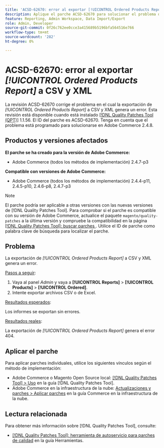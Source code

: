 ```yaml
---
title: 'ACSD-62670: error al exportar [!UICONTROL Ordered Products Report] a CSV y XML'
description: Aplique el parche ACSD-62670 para solucionar el problema de Adobe Commerce en el que la exportación de [!UICONTROL Ordered Products Report] a CSV y XML genera un error.
feature: Reporting, Admin Workspace, Data Import/Export
role: Admin, Developer
source-git-commit: 0f26c762ee0cce3a415689b5196bfa564516e766
workflow-type: tm+mt
source-wordcount: '282'
ht-degree: 0%

---
```


# ACSD-62670: error al exportar *[!UICONTROL Ordered Products Report]* a CSV y XML

La revisión ACSD-62670 corrige el problema en el cual la exportación de *[!UICONTROL Ordered Products Report]* a CSV y XML genera un error. Esta revisión está disponible cuando está instalado [[!DNL Quality Patches Tool (QPT)]](https://experienceleague.adobe.com/docs/commerce-operations/tools/quality-patches-tool/usage.html?lang=es) 1.1.56. El ID del parche es ACSD-62670. Tenga en cuenta que el problema está programado para solucionarse en Adobe Commerce 2.4.8.

## Productos y versiones afectados

**El parche se ha creado para la versión de Adobe Commerce:**

* Adobe Commerce (todos los métodos de implementación) 2.4.7-p3

**Compatible con versiones de Adobe Commerce:**

* Adobe Commerce (todos los métodos de implementación) 2.4.4-p11, 2.4.5-p10, 2.4.6-p8, 2.4.7-p3

>[!NOTE]
>
>El parche podría ser aplicable a otras versiones con las nuevas versiones de [!DNL Quality Patches Tool]. Para comprobar si el parche es compatible con su versión de Adobe Commerce, actualice el paquete `magento/quality-patches` a la última versión y compruebe la compatibilidad en la página [[!DNL Quality Patches Tool]: buscar parches ](https://experienceleague.adobe.com/tools/commerce-quality-patches/index.html?lang=es). Utilice el ID de parche como palabra clave de búsqueda para localizar el parche.

## Problema

La exportación de *[!UICONTROL Ordered Products Report]* a CSV y XML genera un error.

<u>Pasos a seguir</u>:

1. Vaya al panel *Admin* y vaya a **[!UICONTROL Reports]** > **[!UICONTROL Products]** > **[!UICONTROL Ordered]**.
1. Intente exportar archivos CSV o de Excel.

<u>Resultados esperados</u>:

Los informes se exportan sin errores.

<u>Resultados reales</u>:

La exportación de *[!UICONTROL Ordered Products Report]* genera el error 404.

## Aplicar el parche

Para aplicar parches individuales, utilice los siguientes vínculos según el método de implementación:

* Adobe Commerce o Magento Open Source local: [[!DNL Quality Patches Tool] > Uso](/help/tools/quality-patches-tool/usage.md) en la guía [!DNL Quality Patches Tool].
* Adobe Commerce en la infraestructura de la nube: [Actualizaciones y parches > Aplicar parches](https://experienceleague.adobe.com/docs/commerce-cloud-service/user-guide/develop/upgrade/apply-patches.html?lang=es) en la guía Commerce en la infraestructura de la nube.

## Lectura relacionada

Para obtener más información sobre [!DNL Quality Patches Tool], consulte:

* [[!DNL Quality Patches Tool]: herramienta de autoservicio para parches de calidad](/help/tools/quality-patches-tool/quality-patches-tool-to-self-serve-quality-patches.md) en la guía Herramientas.
